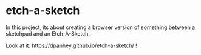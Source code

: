 # etch-a-sketch

In this project, its about creating a browser version of something between a sketchpad and an Etch-A-Sketch.

Look at it: https://dpanhey.github.io/etch-a-sketch/ !